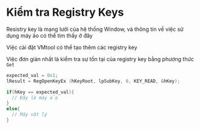 # Kiểm tra Registry Keys


Resistry key là mạng lưới của hệ thống Window, và thông tin về việc sử dụng máy ảo có thể tìm thấy ở đây

Việc cài đặt VMtool có thể tạo thêm các registry key

Việc đơn giản nhất là kiểm tra sự tồn tại của registry key bằng phương thức ```Get```

```C
expected_val = 0x1;
lResult = RegOpenKeyEx (hKeyRoot, lpSubKey, 0, KEY_READ, &hKey);

if(hKey == expected_val){
  // Đây là máy ảo
}
else{
  // Máy vật lý
}
```
